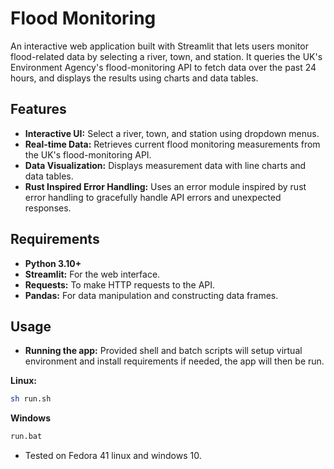 # Flood Monitoring

An interactive web application built with Streamlit that lets users monitor flood-related data by selecting a river, town, and station. It queries the UK's Environment Agency's flood-monitoring API to fetch data over the past 24 hours, and displays the results using charts and data tables.

## Features

- **Interactive UI:** Select a river, town, and station using dropdown menus.
- **Real-time Data:** Retrieves current flood monitoring measurements from the UK's flood-monitoring API.
- **Data Visualization:** Displays measurement data with line charts and data tables.
- **Rust Inspired Error Handling:** Uses an error module inspired by rust error handling to gracefully handle API errors and unexpected responses.

## Requirements

- **Python 3.10+**
- **Streamlit:** For the web interface.
- **Requests:** To make HTTP requests to the API.
- **Pandas:** For data manipulation and constructing data frames.

## Usage
- **Running the app:** Provided shell and batch scripts will setup virtual environment and install requirements if needed, the app will then be run.

**Linux:**
```bash
sh run.sh
```
**Windows**
```bash
run.bat
```

- Tested on Fedora 41 linux and windows 10.

